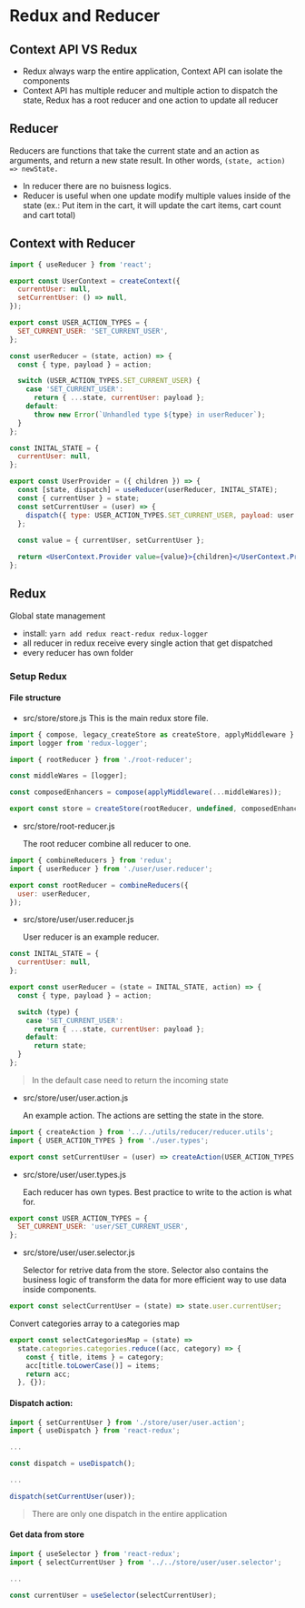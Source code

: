 # Redux and Reducer

## Context API VS Redux
- Redux always warp the entire application, Context API can isolate the components
- Context API has multiple reducer and multiple action to dispatch the state, Redux has a root reducer and one action to update all reducer

## Reducer
Reducers are functions that take the current state and an action as arguments, and return a new state result. 
In other words, `(state, action) => newState.`

- In reducer there are no buisness logics.
- Reducer is useful when one update modify multiple values inside of the state (ex.: Put item in the cart, it will update the cart items, cart count and cart total)

## Context with Reducer
```jsx
import { useReducer } from 'react';

export const UserContext = createContext({
  currentUser: null,
  setCurrentUser: () => null,
});

export const USER_ACTION_TYPES = {
  SET_CURRENT_USER: 'SET_CURRENT_USER',
};

const userReducer = (state, action) => {
  const { type, payload } = action;

  switch (USER_ACTION_TYPES.SET_CURRENT_USER) {
    case 'SET_CURRENT_USER':
      return { ...state, currentUser: payload };
    default:
      throw new Error(`Unhandled type ${type} in userReducer`);
  }
};

const INITAL_STATE = {
  currentUser: null,
};

export const UserProvider = ({ children }) => {
  const [state, dispatch] = useReducer(userReducer, INITAL_STATE);
  const { currentUser } = state;
  const setCurrentUser = (user) => {
    dispatch({ type: USER_ACTION_TYPES.SET_CURRENT_USER, payload: user });
  };
  
  const value = { currentUser, setCurrentUser };

  return <UserContext.Provider value={value}>{children}</UserContext.Provider>;
};
```

## Redux
Global state management

- install: `yarn add redux react-redux redux-logger`
- all reducer in redux receive every single action that get dispatched 
- every reducer has own folder

### Setup Redux

#### File structure

- src/store/store.js
This is the main redux store file.
```js
import { compose, legacy_createStore as createStore, applyMiddleware } from 'redux';
import logger from 'redux-logger';

import { rootReducer } from './root-reducer';

const middleWares = [logger];

const composedEnhancers = compose(applyMiddleware(...middleWares));

export const store = createStore(rootReducer, undefined, composedEnhancers);

```

- src/store/root-reducer.js

  The root reducer combine all reducer to one.

```js
import { combineReducers } from 'redux';
import { userReducer } from './user/user.reducer';

export const rootReducer = combineReducers({
  user: userReducer,
});
```

- src/store/user/user.reducer.js

  User reducer is an example reducer.

```js
const INITAL_STATE = {
  currentUser: null,
};

export const userReducer = (state = INITAL_STATE, action) => {
  const { type, payload } = action;

  switch (type) {
    case 'SET_CURRENT_USER':
      return { ...state, currentUser: payload };
    default:
      return state;
  }
};
```
> In the default case need to return the incoming state

- src/store/user/user.action.js

  An example action. The actions are setting the state in the store.

```js
import { createAction } from '../../utils/reducer/reducer.utils';
import { USER_ACTION_TYPES } from './user.types';

export const setCurrentUser = (user) => createAction(USER_ACTION_TYPES.SET_CURRENT_USER, user);
```

- src/store/user/user.types.js

  Each reducer has own types. Best practice to write to the action is what for.

```js
export const USER_ACTION_TYPES = {
  SET_CURRENT_USER: 'user/SET_CURRENT_USER',
};
```

- src/store/user/user.selector.js

  Selector for retrive data from the store. Selector also contains the business logic of transform the data for more efficient way to use data inside components.

```js
export const selectCurrentUser = (state) => state.user.currentUser;
```

Convert categories array to a categories map
```js
export const selectCategoriesMap = (state) =>
  state.categories.categories.reduce((acc, category) => {
    const { title, items } = category;
    acc[title.toLowerCase()] = items;
    return acc;
  }, {});

```

#### Dispatch action:
```js
import { setCurrentUser } from './store/user/user.action';
import { useDispatch } from 'react-redux';

...

const dispatch = useDispatch();

...

dispatch(setCurrentUser(user));
```
> There are only one dispatch in the entire application

#### Get data from store
```js
import { useSelector } from 'react-redux';
import { selectCurrentUser } from '../../store/user/user.selector';

...

const currentUser = useSelector(selectCurrentUser);
```
